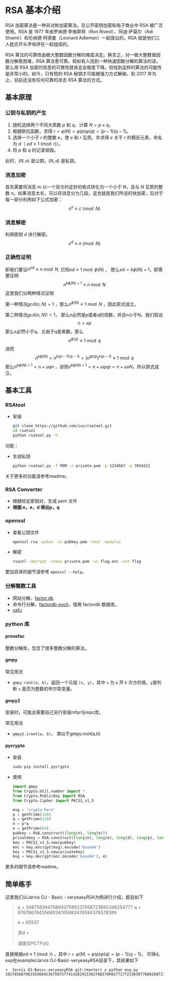 # RSA 基本介绍

RSA 加密算法是一种非对称加密算法。在公开密钥加密和电子商业中 RSA 被广泛使用。RSA 是 1977 年由罗纳德·李维斯特（Ron Rivest）、阿迪·萨莫尔（Adi Shamir）和伦纳德·阿德曼（Leonard Adleman）一起提出的。RSA 就是他们三人姓氏开头字母拼在一起组成的。

 RSA 算法的可靠性由极大整数因数分解的难度决定。换言之，对一极大整数做因数分解愈困难，RSA 算法愈可靠。假如有人找到一种快速因数分解的算法的话，那么用 RSA 加密的信息的可靠性就肯定会极度下降。但找到这样的算法的可能性是非常小的。如今，只有短的 RSA 秘钥才可能被强力方式解破。到 2017 年为止，目前还没有任何可靠的攻击 RSA 算法的方式。

## 基本原理

### 公钥与私钥的产生

1. 随机选择两个不同大质数 $p$ 和 $q$，计算 $N=p \times q$。
2. 根据欧拉函数，求得 $r=\varphi (N)=\varphi (p)\varphi (q)=(p-1)(q-1)$。
3. 选择一个小于 $r$ 的整数 $e$，使 $e$ 和 $r$ 互质。并求得 $e$ 关于 $r$ 的模反元素，命名为 $d$（ $ed\equiv 1 \pmod r$）。
4. 将 $p$ 和 $q$ 的记录销毁。

此时，$(N,e)$ 是公钥，$(N,d)$ 是私钥。

### 消息加密

首先需要将消息 $m$ 以一个双方约定好的格式转化为一个小于 $N$，且与 $N$ 互质的整数 $n$。如果消息太长，可以将消息分为几段，这也就是我们所说的块加密，后对于每一部分利用如下公式加密：
$$
n^{e}\equiv c\pmod N
$$

### 消息解密

利用密钥 $d$ 进行解密。
$$
c^{d}\equiv n\pmod N
$$

### 正确性证明

即我们要证$n^{ed} \equiv n \bmod N$, 已知$ed \equiv 1 \bmod \phi(N)$ ， 那么$ed=k\phi(N)+1$，即需要证明
$$
n^{k\phi(N)+1}  \equiv n \bmod N
$$
这里我们分两种情况证明

第一种情况$gcd(n,N)=1$ ，那么$n^{\phi(N)} \equiv 1 \bmod N$ ，因此原式成立。

第二种情况$gcd(n,N)!=1$， 那么n必然是p或者q的倍数，并且n小于N。我们假设
$$
n=xp
$$
那么x必然小于q，又由于q是素数。那么
$$
n^{\phi(q)} \equiv 1 \bmod q
$$
进而
$$
n^{k\phi(N)}=n^{k(p-1)(q-1)}=(n^{\phi(q)})^{k(p-1)} \equiv 1 \bmod q
$$
那么$n^{k\phi(N)+1}=n+uqn$ ，进而$n^{k\phi(N)+1}=n+uqxp=n+uxN$，所以原式成立。

## 基本工具

### RSAtool

- 安装

  ```bash
  git clone https://github.com/ius/rsatool.git
  cd rsatool
  python rsatool.py -h
  ```

功能：

- 生成私钥

  ```bash
  python rsatool.py -f PEM -o private.pem -p 1234567 -q 7654321
  ```

关于更多的功能请参考readme。

### RSA Converter

- 根据给定密钥对，生成 pem 文件
- **根据 n，e，d 得出p，q**

### openssl

- 查看公钥文件

  ```bash
  openssl rsa -pubin -in pubkey.pem -text -modulus
  ```

- 解密

  ```bash
  rsautl -decrypt -inkey private.pem -in flag.enc -out flag
  ```

更加具体的细节请参考 `openssl --help`。

### 分解整数工具

- 网站分解，[factor.db](http://factordb.com/)
- 命令行分解，[factordb-pycli](https://github.com/ryosan-470/factordb-pycli)，借用 factordb 数据库。
- [yafu](https://sourceforge.net/projects/yafu/)

### python 库

#### primefac

整数分解库，包含了很多整数分解的算法。

#### gmpy

常见用法

- `gmpy.root(a, b)`，返回一个元组 `(x, y)`，其中 `x` 为 `a` 开 `b` 次方的值，`y`是判断 `x` 是否为整数的布尔型变量。

#### gmpy2

安装时，可能会需要自己另行安装mfpr与mpc库。

常见用法

- `gmpy2.iroot(a, b)`， 类似于gmpy.root(a,b)

#### pycrypto

- 安装

  ```bash
  sudo pip install pycrypto
  ```

- 使用

  ```python
  import gmpy
  from Crypto.Util.number import *
  from Crypto.PublicKey import RSA
  from Crypto.Cipher import PKCS1_v1_5

  msg = 'crypto here'
  p = getPrime(128)
  q = getPrime(128)
  n = p*q
  e = getPrime(64)
  pubkey = RSA.construct((long(n), long(e)))
  privatekey = RSA.construct((long(n), long(e), long(d), long(p), long(q)))
  key = PKCS1_v1_5.new(pubkey)
  enc = key.encrypt(msg).encode('base64')
  key = PKCS1_v1_5.new(privatekey)
  msg = key.decrypt(enc.decode('base64'), e)
  ```

更多的细节请参考readme。

## 简单练手

这里我们以Jarvis OJ - Basic - veryeasyRSA为例进行介绍，题目如下

> p = 3487583947589437589237958723892346254777 q = 8767867843568934765983476584376578389
>
> e = 65537
>
> 求d = 
>
> 请提交PCTF{d}

直接根据$ed\equiv 1 \pmod r$ ，其中 $r=\varphi (N)=\varphi (p)\varphi (q)=(p-1)(q-1)$， 可得d。exp在example/Jarvis OJ-Basic-veryeasyRSA目录下，其结果如下

```shell
➜  Jarvis OJ-Basic-veryeasyRSA git:(master) ✗ python exp.py       
19178568796155560423675975774142829153827883709027717723363077606260717434369
```



